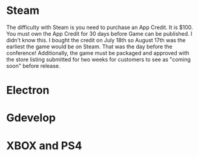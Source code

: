 # Steam
The difficulty with Steam is you need to purchase an App Credit. It is $100. You must own the App Credit for 30 days before Game can be published. I didn't know this. I bought the credit on July 18th so August 17th was the earliest the game would be on Steam. That was the day before the conference! Additionally, the game must be packaged and approved with the store listing submitted for two weeks for customers to see as "coming soon" before release.

# Electron

# Gdevelop

# XBOX and PS4
